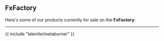 ## FxFactory

Here's some of our products currently for sale on the **FxFactory**:

---

{{ include "latenite/metaburner" }}